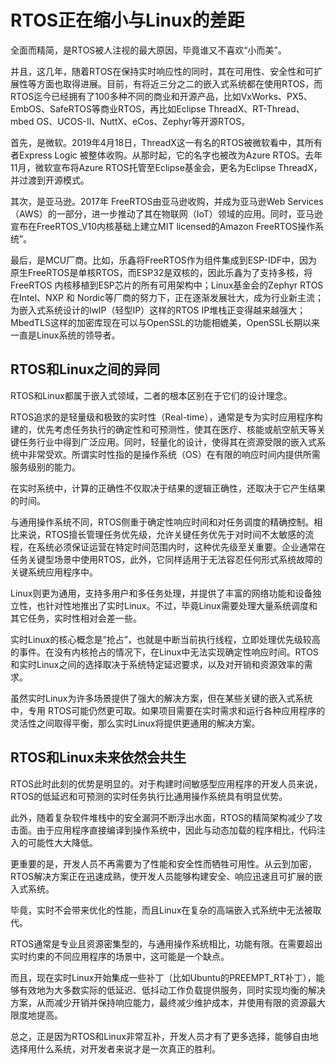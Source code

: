 # RTOS正在缩小与Linux的差距

全面而精简，是RTOS被人注视的最大原因，毕竟谁又不喜欢“小而美”。

并且，这几年，随着RTOS在保持实时响应性的同时，其在可用性、安全性和可扩展性等方面也取得进展。目前，有将近三分之二的嵌入式系统都在使用RTOS，而RTOS迄今已经拥有了100多种不同的商业和开源产品，比如VxWorks、PX5、EmbOS、SafeRTOS等商业RTOS，再比如Eclipse ThreadX、RT-Thread、mbed OS、UCOS-II、NuttX、eCos、Zephyr等开源RTOS。


首先，是微软。2019年4月18日，ThreadX这一有名的RTOS被微软看中，其所有者Express Logic 被整体收购。从那时起，它的名字也被改为Azure RTOS。去年11月，微软宣布将Azure RTOS托管至Eclipse基金会，更名为Eclipse ThreadX，并过渡到开源模式。

其次，是亚马逊。2017年 FreeRTOS由亚马逊收购，并成为亚马逊Web Services（AWS）的一部分，进一步推动了其在物联网（IoT）领域的应用。同时，亚马逊宣布在FreeRTOS_V10内核基础上建立MIT licensed的Amazon FreeRTOS操作系统”。

最后，是MCU厂商。比如，乐鑫将FreeRTOS作为组件集成到ESP-IDF中，因为原生FreeRTOS是单核RTOS，而ESP32是双核的，因此乐鑫为了支持多核，将FreeRTOS 内核移植到ESP芯片的所有可用架构中；Linux基金会的Zephyr RTOS在Intel、NXP 和 Nordic等厂商的努力下，正在逐渐发展壮大，成为行业新主流；为嵌入式系统设计的lwIP（轻型IP）这样的RTOS IP堆栈正变得越来越强大；MbedTLS这样的加密库现在可以与OpenSSL的功能相媲美，OpenSSL长期以来一直是Linux系统的领导者。


## RTOS和Linux之间的异同

RTOS和Linux都属于嵌入式领域，二者的根本区别在于它们的设计理念。

RTOS追求的是轻量级和极致的实时性（Real-time），通常是专为实时应用程序构建的，优先考虑任务执行的确定性和可预测性，使其在医疗、核能或航空航天等关键任务行业中得到广泛应用。同时，轻量化的设计，使得其在资源受限的嵌入式系统中非常受欢。所谓实时性指的是操作系统（OS）在有限的响应时间内提供所需服务级别的能力。

在实时系统中，计算的正确性不仅取决于结果的逻辑正确性，还取决于它产生结果的时间。

与通用操作系统不同，RTOS侧重于确定性响应时间和对任务调度的精确控制。相比来说，RTOS擅长管理任务优先级，允许关键任务优先于对时间不太敏感的流程，在系统必须保证运营在特定时间范围内时，这种优先级至关重要。企业通常在任务关键型场景中使用RTOS，此外，它同样适用于无法容忍任何形式系统故障的关键系统应用程序中。

Linux则更为通用，支持多用户和多任务处理，并提供了丰富的网络功能和设备独立性，也针对性地推出了实时Linux。不过，毕竟Linux需要处理大量系统调度和其它任务，实时性相对会差一些。

实时Linux的核心概念是“抢占”，也就是中断当前执行线程，立即处理优先级较高的事件。在没有内核抢占的情况下，在Linux中无法实现确定性响应时间。RTOS和实时Linux之间的选择取决于系统特定延迟要求，以及对开销和资源效率的需求。

虽然实时Linux为许多场景提供了强大的解决方案，但在某些关键的嵌入式系统中，专用 RTOS可能仍然更可取。如果项目需要在实时需求和运行各种应用程序的灵活性之间取得平衡，那么实时Linux将提供更通用的解决方案。

## RTOS和Linux未来依然会共生

RTOS此时此刻的优势是明显的。对于构建时间敏感型应用程序的开发人员来说，RTOS的低延迟和可预测的实时任务执行比通用操作系统具有明显优势。

此外，随着复杂软件堆栈中的安全漏洞不断浮出水面，RTOS的精简架构减少了攻击面。由于应用程序直接编译到操作系统中，因此与动态加载的程序相比，代码注入的可能性大大降低。

更重要的是，开发人员不再需要为了性能和安全性而牺牲可用性。从云到加密，RTOS解决方案正在迅速成熟，使开发人员能够构建安全、响应迅速且可扩展的嵌入式系统。


毕竟，实时不会带来优化的性能，而且Linux在复杂的高端嵌入式系统中无法被取代。

RTOS通常是专业且资源密集型的，与通用操作系统相比，功能有限。在需要超出实时约束的不同应用程序的场景中，这可能是一个缺点。

而且，现在实时Linux开始集成一些补丁（比如Ubuntu的PREEMPT_RT补丁），能够有效地为大多数实际的低延迟、低抖动工作负载提供服务，同时实现均衡的解决方案，从而减少开销并保持响应能力，最终减少维护成本，并使用有限的资源最大限度地提高。

总之，正是因为RTOS和Linux非常互补，开发人员才有了更多选择，能够自由地选择用什么系统，对开发者来说才是一次真正的胜利。